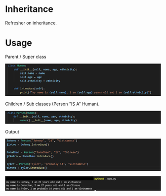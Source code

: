 # Inheritance
Refresher on inheritance.

# Usage
Parent / Super class

![parent or super class](https://raw.githubusercontent.com/johnnylieu/inheritance_in_py/main/screenshots/parent%20or%20super%20class.bmp "parent or super class")

Children / Sub classes (Person "IS A" Human).

![children or sub classes](https://raw.githubusercontent.com/johnnylieu/inheritance_in_py/main/screenshots/children%20or%20sub%20classes2.bmp "children or sub classes")

Output

![parameters](https://raw.githubusercontent.com/johnnylieu/inheritance_in_py/main/screenshots/passing%20parameters2.bmp "parameters")

![output](https://raw.githubusercontent.com/johnnylieu/inheritance_in_py/main/screenshots/output2.bmp "output")